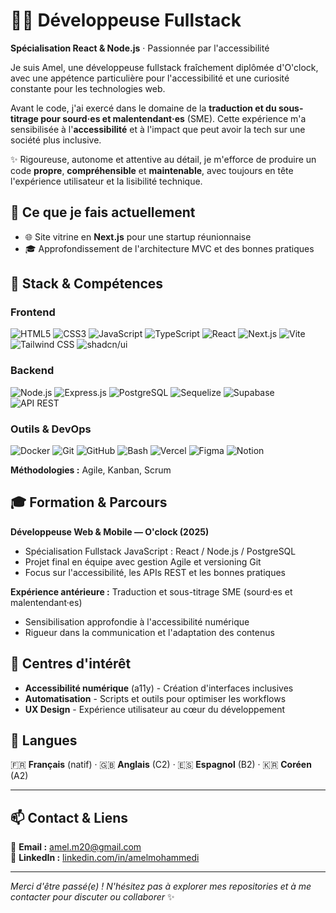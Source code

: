 # 👩‍💻 Développeuse Fullstack
**Spécialisation React & Node.js** · Passionnée par l'accessibilité

Je suis Amel, une développeuse fullstack fraîchement diplômée d'O'clock, avec une appétence particulière pour l'accessibilité et une curiosité constante pour les technologies web.

Avant le code, j'ai exercé dans le domaine de la **traduction et du sous-titrage pour sourd·es et malentendant·es** (SME). Cette expérience m'a sensibilisée à l'**accessibilité** et à l'impact que peut avoir la tech sur une société plus inclusive.

✨ Rigoureuse, autonome et attentive au détail, je m'efforce de produire un code **propre**, **compréhensible** et **maintenable**, avec toujours en tête l'expérience utilisateur et la lisibilité technique.

## 🚀 Ce que je fais actuellement
- 🌐 Site vitrine en **Next.js** pour une startup réunionnaise
- 🎓 Approfondissement de l'architecture MVC et des bonnes pratiques

## 💼 Stack & Compétences

### Frontend
![HTML5](https://img.shields.io/badge/-HTML5-E34F26?logo=html5&logoColor=white&style=flat)
![CSS3](https://img.shields.io/badge/-CSS3-1572B6?logo=css3&logoColor=white&style=flat)
![JavaScript](https://img.shields.io/badge/-JavaScript-F7DF1E?logo=javascript&logoColor=black&style=flat)
![TypeScript](https://img.shields.io/badge/-TypeScript-3178C6?logo=typescript&logoColor=white&style=flat)
![React](https://img.shields.io/badge/-React-61DAFB?logo=react&logoColor=black&style=flat)
![Next.js](https://img.shields.io/badge/-Next.js-black?logo=next.js&logoColor=white&style=flat)
![Vite](https://img.shields.io/badge/-Vite-646CFF?logo=vite&logoColor=white&style=flat)
![Tailwind CSS](https://img.shields.io/badge/-Tailwind%20CSS-38B2AC?logo=tailwind-css&logoColor=white&style=flat)
![shadcn/ui](https://img.shields.io/badge/-shadcn/ui-black?logo=radix-ui&logoColor=white&style=flat)

### Backend
![Node.js](https://img.shields.io/badge/-Node.js-339933?logo=node.js&logoColor=white&style=flat)
![Express.js](https://img.shields.io/badge/-Express.js-black?logo=express&logoColor=white&style=flat)
![PostgreSQL](https://img.shields.io/badge/-PostgreSQL-4169E1?logo=postgresql&logoColor=white&style=flat)
![Sequelize](https://img.shields.io/badge/-Sequelize-52B0E7?logo=sequelize&logoColor=white&style=flat)
![Supabase](https://img.shields.io/badge/-Supabase-3ECF8E?logo=supabase&logoColor=white&style=flat)
![API REST](https://img.shields.io/badge/-REST%20API-grey?style=flat&logo=fastapi)

### Outils & DevOps
![Docker](https://img.shields.io/badge/-Docker-2496ED?logo=docker&logoColor=white&style=flat)
![Git](https://img.shields.io/badge/-Git-F05032?logo=git&logoColor=white&style=flat)
![GitHub](https://img.shields.io/badge/-GitHub-181717?logo=github&logoColor=white&style=flat)
![Bash](https://img.shields.io/badge/-Bash-4EAA25?logo=gnu-bash&logoColor=white&style=flat)
![Vercel](https://img.shields.io/badge/-Vercel-000000?logo=vercel&logoColor=white&style=flat)
![Figma](https://img.shields.io/badge/-Figma-F24E1E?logo=figma&logoColor=white&style=flat)
![Notion](https://img.shields.io/badge/-Notion-000000?logo=notion&logoColor=white&style=flat)

**Méthodologies :** Agile, Kanban, Scrum

## 🎓 Formation & Parcours
**Développeuse Web & Mobile — O'clock (2025)**
- Spécialisation Fullstack JavaScript : React / Node.js / PostgreSQL
- Projet final en équipe avec gestion Agile et versioning Git
- Focus sur l'accessibilité, les APIs REST et les bonnes pratiques

**Expérience antérieure :** Traduction et sous-titrage SME (sourd·es et malentendant·es)
- Sensibilisation approfondie à l'accessibilité numérique
- Rigueur dans la communication et l'adaptation des contenus

## 🌱 Centres d'intérêt
- **Accessibilité numérique** (a11y) - Création d'interfaces inclusives
- **Automatisation** - Scripts et outils pour optimiser les workflows
- **UX Design** - Expérience utilisateur au cœur du développement

## 💬 Langues
🇫🇷 **Français** (natif) · 🇬🇧 **Anglais** (C2) · 🇪🇸 **Espagnol** (B2) · 🇰🇷 **Coréen** (A2)


---

## 📫 Contact & Liens
📧 **Email :** amel.m20@gmail.com  
💼 **LinkedIn :** [linkedin.com/in/amelmohammedi](https://linkedin.com/in/amelmohammedi)

---

*Merci d'être passé(e) ! N'hésitez pas à explorer mes repositories et à me contacter pour discuter ou collaborer* ✨
